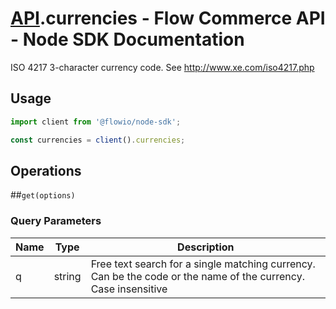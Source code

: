 # [API](README.md).currencies - Flow Commerce API - Node SDK Documentation

ISO 4217 3-character currency code. See http://www.xe.com/iso4217.php

## Usage

```JavaScript
import client from '@flowio/node-sdk';

const currencies = client().currencies;
```

## Operations

##`get(options)`


### Query Parameters

| Name  | Type | Description |
| ---- | ---- | ---- |
| q | string | Free text search for a single matching currency. Can be the code or the name of the currency. Case insensitive |

